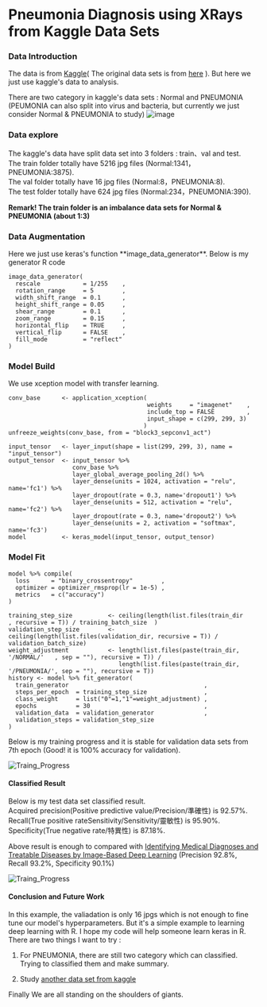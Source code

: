 Pneumonia Diagnosis using XRays from Kaggle Data Sets
===============
<h3 id="Introduction"> Data Introduction </h3>

The data is from [Kaggle](https://www.kaggle.com/paultimothymooney/chest-xray-pneumonia)( The original data sets is from [here](https://data.mendeley.com/datasets/rscbjbr9sj/2) ). But here we just use kaggle's data to analysis.

There are two category in kaggle's data sets : Normal and PNEUMONIA (PEUMONIA can also split into virus and bacteria, but currently we just consider Normal & PNEUMONIA to study)
![image](https://github.com/fr407041/Pneumonia-Diagnosis-using-XRays/blob/master/image/2category.png)

<h3> Data explore </h3>
The kaggle's data have split data set into 3 folders : train、val and test.
<br>The train folder totally have 5216 jpg files (Normal:1341，PNEUMONIA:3875).
<br>The val folder totally have 16 jpg files (Normal:8，PNEUMONIA:8).
<br>The test folder totally have 624 jpg files (Normal:234，PNEUMONIA:390).

**Remark\! The train folder is an imbalance data sets for Normal & PNEUMONIA (about 1:3)**
<h3> Data Augmentation </h3>
Here we just use keras's function **image_data_generator**. Below is my generator R code

```
image_data_generator(
  rescale            = 1/255    ,
  rotation_range     = 5        ,
  width_shift_range  = 0.1      ,
  height_shift_range = 0.05     ,
  shear_range        = 0.1      ,
  zoom_range         = 0.15     ,
  horizontal_flip    = TRUE     ,
  vertical_flip      = FALSE    ,
  fill_mode          = "reflect"
)
```

<h3> Model Build </h3>
We use xception model with transfer learning.

```
conv_base      <- application_xception(
                                       weights     = "imagenet"    ,
                                       include_top = FALSE         ,
                                       input_shape = c(299, 299, 3)
                                      )
unfreeze_weights(conv_base, from = "block3_sepconv1_act")   

input_tensor   <- layer_input(shape = list(299, 299, 3), name = "input_tensor")
output_tensor  <- input_tensor %>%
                  conv_base %>% 
                  layer_global_average_pooling_2d() %>%
                  layer_dense(units = 1024, activation = "relu", name='fc1') %>% 
                  layer_dropout(rate = 0.3, name='dropout1') %>%
                  layer_dense(units = 512, activation = "relu", name='fc2') %>% 
                  layer_dropout(rate = 0.3, name='dropout2') %>%
                  layer_dense(units = 2, activation = "softmax", name='fc3')
model          <- keras_model(input_tensor, output_tensor)
```

<h3> Model Fit </h3>

```
model %>% compile(
  loss      = "binary_crossentropy"        ,
  optimizer = optimizer_rmsprop(lr = 1e-5) ,
  metrics   = c("accuracy")
)

training_step_size          <- ceiling(length(list.files(train_dir     , recursive = T)) / training_batch_size  )
validation_step_size        <- ceiling(length(list.files(validation_dir, recursive = T)) / validation_batch_size)
weight_adjustment           <- length(list.files(paste(train_dir, '/NORMAL/'   , sep = ""), recursive = T)) / 
                               length(list.files(paste(train_dir, '/PNEUMONIA/', sep = ""), recursive = T))
history <- model %>% fit_generator(
  train_generator                                      ,
  steps_per_epoch  = training_step_size                ,
  class_weight     = list("0"=1,"1"=weight_adjustment) ,
  epochs           = 30                                ,
  validation_data  = validation_generator              ,
  validation_steps = validation_step_size
)
```
Below is my training progress and it is stable for validation data sets from 7th epoch (Good! it is 100% accuracy for validation).

![Traing_Progress](https://github.com/fr407041/Pneumonia-Diagnosis-using-XRays/blob/master/image/training%20Progress.png)

<h4> Classified Result </h4>
Below is my test data set classified result. 
<br>Acquired precision(Positive predictive value/Precision/準確性) is 92.57%.
<br>Recall(True positive rateSensitivity/Sensitivity/靈敏性) is 95.90%.
<br>Specificity(True negative rate/特異性) is 87.18%.

Above result is enough to compared with [Identifying Medical Diagnoses and Treatable Diseases by Image-Based Deep Learning](https://www.cell.com/cell/abstract/S0092-8674(18)30154-5) (Precision 92.8%, Recall 93.2%, Specificity 90.1%)

![Traing_Progress](https://github.com/fr407041/Pneumonia-Diagnosis-using-XRays/blob/master/image/test_classified_result.png)

<h4> Conclusion and Future Work </h4>
In this example, the valiadation is only 16 jpgs which is not enough to fine tune our model's hyperparameters. But it's a simple example to learning deep learning with R. I hope my code will help someone learn keras in R. 
<br> There are two things I want to try :

1. For PNEUMONIA, there are still two category which can classified. Trying to classified them and make summary.

2. Study [another data set from kaggle](https://www.kaggle.com/nih-chest-xrays/data) 

Finally We are all standing on the shoulders of giants.
